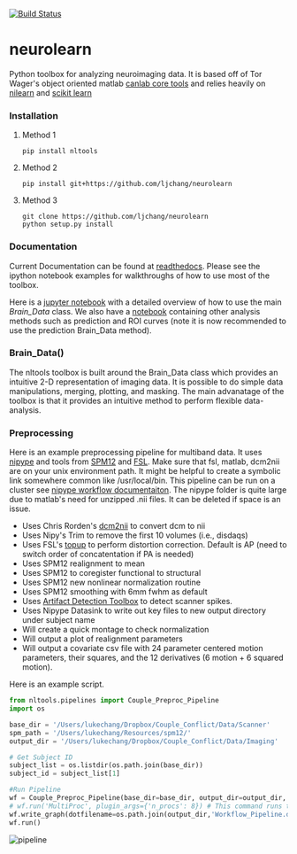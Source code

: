 [![Build Status](https://api.travis-ci.org/ljchang/neurolearn.png)](https://travis-ci.org/ljchang/neurolearn/)

# neurolearn
Python toolbox for analyzing neuroimaging data.  It is based off of Tor Wager's object oriented matlab [canlab core tools](http://wagerlab.colorado.edu/tools) and relies heavily on [nilearn](http://nilearn.github.io) and [scikit learn](http://scikit-learn.org/stable/index.html)

### Installation
1. Method 1
  
   ```
   pip install nltools
   ```

2. Method 2
  
   ```
   pip install git+https://github.com/ljchang/neurolearn
   ```

3. Method 3

   ```
   git clone https://github.com/ljchang/neurolearn
   python setup.py install
   ```

### Documentation
Current Documentation can be found at [readthedocs](http://neurolearn.readthedocs.org/en/latest).  Please see the ipython notebook examples for walkthroughs of how to use most of the toolbox.

Here is a [jupyter notebook](https://github.com/ljchang/neurolearn/blob/master/scripts/NLTools_Brain_Data_Class_Tutorial.ipynb) with a detailed overview of how to use the main *Brain_Data* class.  We also have a [notebook](https://github.com/ljchang/neurolearn/blob/master/scripts/Chang_ML_fMRI_Tutorial.ipynb) containing other analysis methods such as prediction and ROI curves (note it is now recommended to use the prediction Brain_Data method).

### Brain_Data()

The nltools toolbox is built around the Brain_Data class which provides an intuitive 2-D representation of imaging data.  It is possible to do simple data manipulations, merging, plotting, and masking.  The main advanatage of the toolbox is that it provides an intuitive method to perform flexible data-analysis.  


### Preprocessing

Here is an example preprocessing pipeline for multiband data.  It uses [nipype](http://nipy.org/nipype/) and tools from [SPM12](http://www.fil.ion.ucl.ac.uk/spm/software/spm12/) and [FSL](http://fsl.fmrib.ox.ac.uk/).  Make sure that fsl, matlab, dcm2nii are on your unix environment path.  It might be helpful to create a symbolic link somewhere common like /usr/local/bin.  This pipeline can be run on a cluster see [nipype workflow documentaiton](http://nipy.org/nipype/users/plugins.html).  The nipype folder is quite large due to matlab's need for unzipped .nii files.  It can be deleted if space is an issue.

 - Uses Chris Rorden's [dcm2nii](http://www.mccauslandcenter.sc.edu/mricro/mricron/dcm2nii.html) to convert dcm to nii
 - Uses Nipy's Trim to remove the first 10 volumes (i.e., disdaqs)
 - Uses FSL's [topup](http://fsl.fmrib.ox.ac.uk/fsl/fslwiki/TOPUP) to perform distortion correction.  Default is AP (need to switch order of concatentation if PA is needed)
 - Uses SPM12 realignment to mean
 - Uses SPM12 to coregister functional to structural
 - Uses SPM12 new nonlinear normalization routine
 - Uses SPM12 smoothing with 6mm fwhm as default
 - Uses [Artifact Detection Toolbox](http://www.nitrc.org/projects/artifact_detect/) to detect scanner spikes.
 - Uses Nipype Datasink to write out key files to new output directory under subject name
 - Will create a quick montage to check normalization
 - Will output a plot of realignment parameters
 - Will output a covariate csv file with 24 parameter centered motion parameters, their squares, and the 12 derivatives (6 motion + 6 squared motion).

Here is an example script.

``` python
from nltools.pipelines import Couple_Preproc_Pipeline
import os

base_dir = '/Users/lukechang/Dropbox/Couple_Conflict/Data/Scanner'
spm_path = '/Users/lukechang/Resources/spm12/'
output_dir = '/Users/lukechang/Dropbox/Couple_Conflict/Data/Imaging'

# Get Subject ID
subject_list = os.listdir(os.path.join(base_dir))
subject_id = subject_list[1]

#Run Pipeline
wf = Couple_Preproc_Pipeline(base_dir=base_dir, output_dir=output_dir, subject_id=subject_id, spm_path=spm_path)
# wf.run('MultiProc', plugin_args={'n_procs': 8}) # This command runs the pipeline in parallel (using 8 cores)
wf.write_graph(dotfilename=os.path.join(output_dir,'Workflow_Pipeline.dot'),format='png')
wf.run()
```
![pipeline](https://github.com/ljchang/neurolearn/blob/master/docs/img/Workflow_Pipeline.dot.png)



